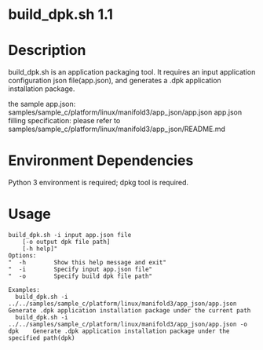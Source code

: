 # build_dpk.sh 1.1

# Description
build_dpk.sh is an application packaging tool. It requires an input application configuration json file(app.json), and generates a .dpk application installation package.

the sample app.json: samples/sample_c/platform/linux/manifold3/app_json/app.json
app.json filling specification:
please refer to samples/sample_c/platform/linux/manifold3/app_json/README.md

# Environment Dependencies
Python 3 environment is required;
dpkg tool is required.

# Usage
    build_dpk.sh -i input app.json file
        [-o output dpk file path]
        [-h help]"
    Options:
    "  -h        Show this help message and exit"
    "  -i        Specify input app.json file"
    "  -o        Specify build dpk file path"

    Examples:
      build_dpk.sh -i ../../samples/sample_c/platform/linux/manifold3/app_json/app.json           Generate .dpk application installation package under the current path
      build_dpk.sh -i ../../samples/sample_c/platform/linux/manifold3/app_json/app.json -o dpk    Generate .dpk application installation package under the specified path(dpk)
